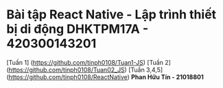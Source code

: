 # Bài tập React Native - Lập trình thiết bị di động DHKTPM17A - 420300143201
[Tuần 1] (https://github.com/tinph0108/Tuan1-JS)
[Tuần 2] (https://github.com/tinph0108/Tuan02_JS)
[Tuần 3,4,5] (https://github.com/tinph0108/ReactNative)
**Phan Hữu Tín - 21018801**

